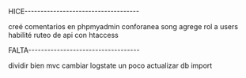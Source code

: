 HICE------------------------------------

creé comentarios en phpmyadmin conforanea song
agrege rol a users
habilité ruteo de api con htaccess










FALTA-----------------------------------

dividir bien mvc
cambiar logstate un poco
actualizar db import


